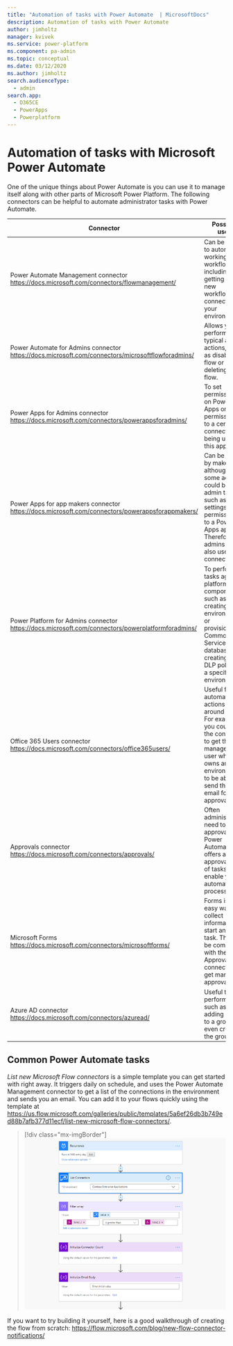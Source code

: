 ```yaml
---
title: "Automation of tasks with Power Automate  | MicrosoftDocs"
description: Automation of tasks with Power Automate 
author: jimholtz
manager: kvivek
ms.service: power-platform
ms.component: pa-admin
ms.topic: conceptual
ms.date: 03/12/2020
ms.author: jimholtz
search.audienceType: 
  - admin
search.app: 
  - D365CE
  - PowerApps
  - Powerplatform
---
```

# Automation of tasks with Microsoft Power Automate 

One of the unique things about Power Automate is you can use it to manage itself along with other parts of Microsoft Power Platform. The following connectors can be helpful to automate administrator tasks with Power Automate.

|Connector  |Possible uses  |
|---------|---------|
|Power Automate Management connector <br/> https://docs.microsoft.com/connectors/flowmanagement/     |Can be used to automate working with workflows including getting lists of new workflows or connectors in your environments.         |
| Power Automate for Admins connector <br /> https://docs.microsoft.com/connectors/microsoftflowforadmins/  |Allows you to perform typical admin actions, such as disabling a flow or deleting a flow.   |
| Power Apps for Admins connector <br /> https://docs.microsoft.com/connectors/powerappsforadmins/ |To set permissions on Power Apps or set permissions to a certain connector being used by this app.  |
| Power Apps for app makers connector<br /> https://docs.microsoft.com/connectors/powerappsforappmakers/  | Can be used by makers although some actions could be admin tasks, such as settings permissions to a Power Apps app. Therefore, admins might also use this connector.    |
|Power Platform for Admins connector<br /> https://docs.microsoft.com/connectors/powerplatformforadmins/    |To perform tasks against platform components, such as creating an environment or provisioning a Common Data Service database or creating a DLP policy for a specific environment.    |
|Office 365 Users connector<br/> https://docs.microsoft.com/connectors/office365users/     |Useful for automating actions around users. For example, you could use the connector to get the manager of a user who owns an environment to be able to send them an email for approval.         |
|Approvals connector<br/> https://docs.microsoft.com/connectors/approvals/     | Often administrators need to get approvals and Power Automate offers a rich approval set of tasks that enable you to automate this process.        |
|Microsoft Forms <br/> https://docs.microsoft.com/connectors/microsoftforms/     | Forms is an easy way to collect information to start an admin task. This can be combined with the Approval connector to get manager approval.        |
|Azure AD connector <br/> https://docs.microsoft.com/connectors/azuread/     |Useful to perform tasks such as adding a user to a group or even creating the group.         |

## Common Power Automate tasks


<!--from editor: The link in this paragraph goes to "List New Microsoft Flow Connectors". Should it be "List new connectors created"? -->

*List new Microsoft Flow connectors* is a simple template you can get started with right away. It triggers daily on schedule, and uses the Power Automate Management connector to get a list of the connections in the environment and sends you an email. You can add it to your flows quickly using the template at https://us.flow.microsoft.com/galleries/public/templates/5a6ef26db3b749ed88b7afb377d11ecf/list-new-microsoft-flow-connectors/.

> [!div class="mx-imgBorder"] 
> ![List new connectors](media/list-new-flow-connectors.png "List new connectors")

If you want to try building it yourself, here is a good walkthrough of creating the flow from scratch: https://flow.microsoft.com/blog/new-flow-connector-notifications/


